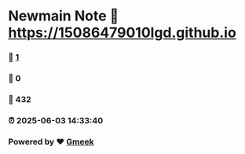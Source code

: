 # Newmain Note :link: https://15086479010lgd.github.io 
### :page_facing_up: [1](https://15086479010lgd.github.io/tag.html) 
### :speech_balloon: 0 
### :hibiscus: 432 
### :alarm_clock: 2025-06-03 14:33:40 
### Powered by :heart: [Gmeek](https://github.com/Meekdai/Gmeek)
